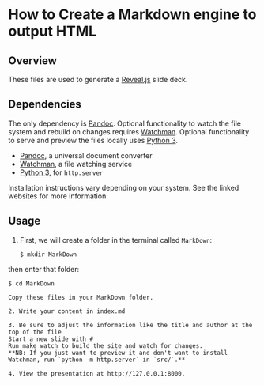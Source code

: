 # How to Create a Markdown engine to output HTML
## Overview
These files are used to generate a [Reveal.js](https://revealjs.com/#/) slide deck.

## Dependencies
The only dependency is [Pandoc](http://pandoc.org/). Optional functionality to watch the file system and rebuild on changes requires [Watchman](https://facebook.github.io/watchman/). Optional functionality to serve and preview the files locally uses [Python 3](https://docs.python.org/3/library/http.server.html).

- [Pandoc](http://pandoc.org/), a universal document converter
- [Watchman](https://facebook.github.io/watchman/), a file watching service
- [Python 3](https://docs.python.org/3/library/http.server.html), for `http.server`

Installation instructions vary depending on your system. See the linked websites for more information.


## Usage
1. First, we will create a folder in the terminal called `MarkDown`:
   ```batchfile 
   $ mkdir MarkDown
   ```
then enter that folder:
   ```batchfile
   $ cd MarkDown
   
Copy these files in your MarkDown folder.

2. Write your content in index.md

3. Be sure to adjust the information like the title and author at the top of the file
Start a new slide with #
Run make watch to build the site and watch for changes.
**NB: If you just want to preview it and don't want to install Watchman, run `python -m http.server` in `src/`.**

4. View the presentation at http://127.0.0.1:8000.
